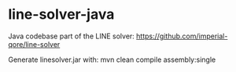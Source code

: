# line-solver-java

Java codebase part of the LINE solver: https://github.com/imperial-qore/line-solver

Generate linesolver.jar with:
mvn clean compile assembly:single
